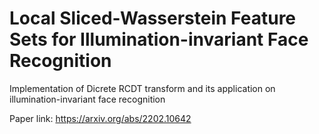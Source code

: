 # Local Sliced-Wasserstein Feature Sets for Illumination-invariant Face Recognition
Implementation of Dicrete RCDT transform and its application on illumination-invariant face recognition

Paper link: https://arxiv.org/abs/2202.10642
